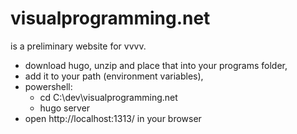 # visualprogramming.net

is a preliminary website for vvvv.

* download hugo, unzip and place that into your programs folder,
* add it to your path (environment variables),
* powershell: 
  * cd C:\dev\visualprogramming.net
  * hugo server
* open http://localhost:1313/ in your browser
